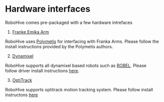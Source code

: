 # Hardware interfaces
RoboHive comes pre-packaged with a few hardware intrefaces


1. [Franke Emika Arm](https://www.franka.de/)

RoboHive uses [Polymetis](https://facebookresearch.github.io/fairo/polymetis/) for interfacing with Franka Arms. Please follow the install instructions provided by the Polymetis authors.


2. [Dynamixel](http://www.dynamixel.com/)

RoboHive supports all dynamixel based robots such as [ROBEL](http://roboticsbenchmarks.org/). Please follow driver install instructions [here](https://github.com/vikashplus/dynamixel).


3. [OptiTrack](https://optitrack.com/)

RoboHive supports optitrack motion tracking system. Please follow install instructons [here](https://github.com/vikashplus/OptiTrack)